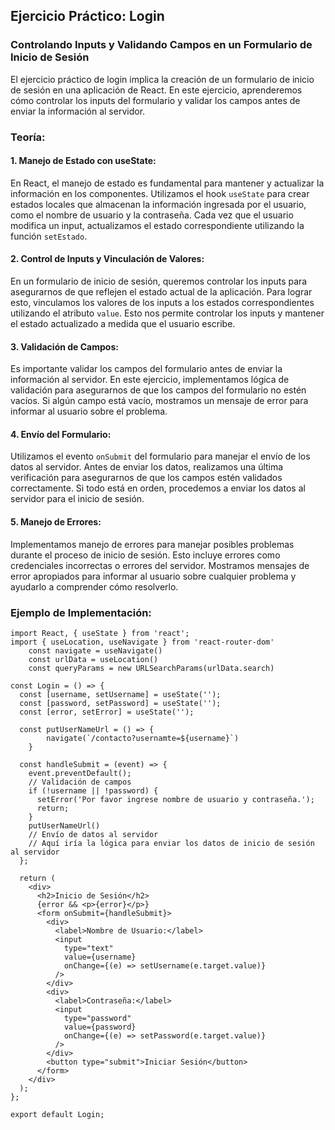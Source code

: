 ## Ejercicio Práctico: Login

### Controlando Inputs y Validando Campos en un Formulario de Inicio de Sesión

El ejercicio práctico de login implica la creación de un formulario de inicio de sesión en una aplicación de React. En este ejercicio, aprenderemos cómo controlar los inputs del formulario y validar los campos antes de enviar la información al servidor.

### Teoría:

#### 1. Manejo de Estado con useState:

En React, el manejo de estado es fundamental para mantener y actualizar la información en los componentes. Utilizamos el hook `useState` para crear estados locales que almacenan la información ingresada por el usuario, como el nombre de usuario y la contraseña. Cada vez que el usuario modifica un input, actualizamos el estado correspondiente utilizando la función `setEstado`.

#### 2. Control de Inputs y Vinculación de Valores:

En un formulario de inicio de sesión, queremos controlar los inputs para asegurarnos de que reflejen el estado actual de la aplicación. Para lograr esto, vinculamos los valores de los inputs a los estados correspondientes utilizando el atributo `value`. Esto nos permite controlar los inputs y mantener el estado actualizado a medida que el usuario escribe.

#### 3. Validación de Campos:

Es importante validar los campos del formulario antes de enviar la información al servidor. En este ejercicio, implementamos lógica de validación para asegurarnos de que los campos del formulario no estén vacíos. Si algún campo está vacío, mostramos un mensaje de error para informar al usuario sobre el problema.

#### 4. Envío del Formulario:

Utilizamos el evento `onSubmit` del formulario para manejar el envío de los datos al servidor. Antes de enviar los datos, realizamos una última verificación para asegurarnos de que los campos estén validados correctamente. Si todo está en orden, procedemos a enviar los datos al servidor para el inicio de sesión.

#### 5. Manejo de Errores:

Implementamos manejo de errores para manejar posibles problemas durante el proceso de inicio de sesión. Esto incluye errores como credenciales incorrectas o errores del servidor. Mostramos mensajes de error apropiados para informar al usuario sobre cualquier problema y ayudarlo a comprender cómo resolverlo.

### Ejemplo de Implementación:

```
import React, { useState } from 'react';
import { useLocation, useNavigate } from 'react-router-dom'
    const navigate = useNavigate()
    const urlData = useLocation()
    const queryParams = new URLSearchParams(urlData.search)

const Login = () => {
  const [username, setUsername] = useState('');
  const [password, setPassword] = useState('');
  const [error, setError] = useState('');

  const putUserNameUrl = () => {
        navigate(`/contacto?usernamte=${username}`)
    }

  const handleSubmit = (event) => {
    event.preventDefault();
    // Validación de campos
    if (!username || !password) {
      setError('Por favor ingrese nombre de usuario y contraseña.');
      return;
    }
    putUserNameUrl()
    // Envío de datos al servidor
    // Aquí iría la lógica para enviar los datos de inicio de sesión al servidor
  };

  return (
    <div>
      <h2>Inicio de Sesión</h2>
      {error && <p>{error}</p>}
      <form onSubmit={handleSubmit}>
        <div>
          <label>Nombre de Usuario:</label>
          <input
            type="text"
            value={username}
            onChange={(e) => setUsername(e.target.value)}
          />
        </div>
        <div>
          <label>Contraseña:</label>
          <input
            type="password"
            value={password}
            onChange={(e) => setPassword(e.target.value)}
          />
        </div>
        <button type="submit">Iniciar Sesión</button>
      </form>
    </div>
  );
};

export default Login;
```